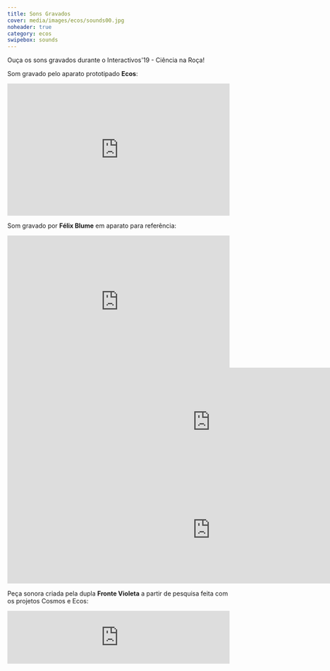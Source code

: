 ```yaml
---
title: Sons Gravados
cover: media/images/ecos/sounds00.jpg
noheader: true
category: ecos
swipebox: sounds
---
```


Ouça os sons gravados durante o Interactivos'19 - Ciência na Roça!


Som gravado pelo aparato prototipado **Ecos**:
<div class="video-wrapper video-wrapper-16x9"><iframe src="https://w.soundcloud.com/player/?url=https://soundcloud.com/user-792367643/escutarindividuos-observarobjetos&amp;color=%23ff5500&amp;auto_play=false&amp;hide_related=false&amp;show_comments=true&amp;show_user=true&amp;show_reposts=false&amp;show_teaser=true&amp;visual=true" width="100%" height="300" frameborder="no" scrolling="no"></iframe></div>

      
Som gravado por **Félix Blume** em aparato para referência:
<div class="video-wrapper video-wrapper-16x9"><iframe width="100%" height="300" scrolling="no" frameborder="no" allow="autoplay" src="https://w.soundcloud.com/player/?url=https%3A//api.soundcloud.com/tracks/665188301&color=%2377144d&auto_play=false&hide_related=false&show_comments=true&show_user=true&show_reposts=false&show_teaser=true&visual=true"></iframe></div>
  
<div class="video-wrapper video-wrapper-16x9"><iframe frameborder="0" scrolling="no" src="https://freesound.org/embed/sound/iframe/479913/simple/large/" width="920" height="245"></iframe></div>
  
<div class="video-wrapper video-wrapper-16x9"><iframe frameborder="0" scrolling="no" src="https://freesound.org/embed/sound/iframe/479286/simple/large/" width="920" height="245"></iframe></div>
    
    
Peça sonora criada pela dupla **Fronte Violeta** a partir de pesquisa feita com os projetos Cosmos e Ecos:
<div class="video-wrapper video-wrapper-16x9"><iframe width="100%" height="120" src="https://www.mixcloud.com/widget/iframe/?hide_cover=1&feed=%2FNovasFrequ%C3%AAnciasRadioShow%2Fnf-live-show-03-fronte-violeta%2F" frameborder="0" ></iframe></div>